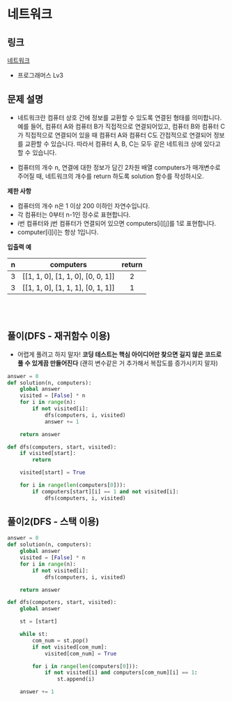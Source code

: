 # 네트워크

## 링크

[네트워크](https://programmers.co.kr/learn/courses/30/lessons/43162#)

- 프로그래머스 Lv3

## 문제 설명

- 네트워크란 컴퓨터 상호 간에 정보를 교환할 수 있도록 연결된 형태를 의미합니다. 예를 들어, 컴퓨터 A와 컴퓨터 B가 직접적으로 연결되어있고, 컴퓨터 B와 컴퓨터 C가 직접적으로 연결되어 있을 때 컴퓨터 A와 컴퓨터 C도 간접적으로 연결되어 정보를 교환할 수 있습니다. 따라서 컴퓨터 A, B, C는 모두 같은 네트워크 상에 있다고 할 수 있습니다.

- 컴퓨터의 개수 n, 연결에 대한 정보가 담긴 2차원 배열 computers가 매개변수로 주어질 때, 네트워크의 개수를 return 하도록 solution 함수를 작성하시오.

**제한 사항**

- 컴퓨터의 개수 n은 1 이상 200 이하인 자연수입니다.
- 각 컴퓨터는 0부터 n-1인 정수로 표현합니다.
- i번 컴퓨터와 j번 컴퓨터가 연결되어 있으면 computers[i][j]를 1로 표현합니다.
- computer[i][i]는 항상 1입니다.

**입출력 예**

|  n  |             computers             | return |
| :-: | :-------------------------------: | :----: |
|  3  | [[1, 1, 0], [1, 1, 0], [0, 0, 1]] |   2    |
|  3  | [[1, 1, 0], [1, 1, 1], [0, 1, 1]] |   1    |

<br></br>

## 풀이(DFS - 재귀함수 이용)

- 어렵게 풀려고 하지 말자! **코딩 테스트는 핵심 아이디어만 찾으면 길지 않은 코드로 풀 수 있게끔 만들어진다** (괜히 변수같은 거 추가해서 복잡도를 증가시키지 말자)

```python
answer = 0
def solution(n, computers):
    global answer
    visited = [False] * n
    for i in range(n):
        if not visited[i]:
            dfs(computers, i, visited)
            answer += 1

    return answer

def dfs(computers, start, visited):
    if visited[start]:
        return

    visited[start] = True

    for i in range(len(computers[0])):
        if computers[start][i] == 1 and not visited[i]:
            dfs(computers, i, visited)
```

## 풀이2(DFS - 스택 이용)

```python
answer = 0
def solution(n, computers):
    global answer
    visited = [False] * n
    for i in range(n):
        if not visited[i]:
            dfs(computers, i, visited)

    return answer

def dfs(computers, start, visited):
    global answer

    st = [start]

    while st:
        com_num = st.pop()
        if not visited[com_num]:
            visited[com_num] = True

        for i in range(len(computers[0])):
            if not visited[i] and computers[com_num][i] == 1:
                st.append(i)

    answer += 1
```
